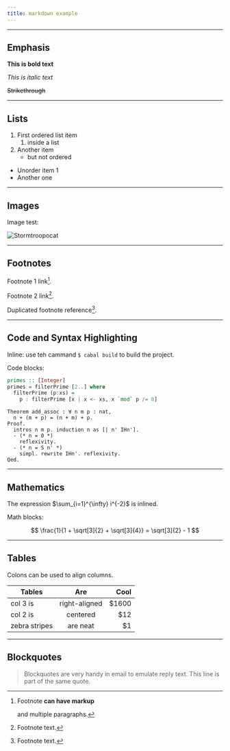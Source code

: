 ```yaml
---
title: markdown example
---
```


------

## Emphasis

**This is bold text**

*This is italic text*

~~Strikethrough~~

------

## Lists

1. First ordered list item
   1. inside a list
2. Another item
   - but not ordered

- Unorder item 1
- Another one

------

## Images

Image test:

![Stormtroopocat](https://octodex.github.com/images/stormtroopocat.jpg "The Stormtroopocat")

------

## Footnotes

Footnote 1 link[^first].

Footnote 2 link[^second].

Duplicated footnote reference[^second].

[^first]: Footnote **can have markup**

    and multiple paragraphs.

[^second]: Footnote text.

------

## Code and Syntax Highlighting

Inline: use teh cammand `$ cabal build` to build the project.

Code blocks:

```haskell
primes :: [Integer]
primes = filterPrime [2..] where
  filterPrime (p:xs) =
    p : filterPrime [x | x <- xs, x `mod` p /= 0]
```

```coq
Theorem add_assoc : ∀ n m p : nat,
  n + (m + p) = (n + m) + p.
Proof.
  intros n m p. induction n as [| n' IHn'].
  - (* n = 0 *)
    reflexivity.
  - (* n = S n' *)
    simpl. rewrite IHn'. reflexivity. 
Qed.
```

------

## Mathematics

The expression $\sum_{i=1}^{\infty} i^{-2}$ is inlined.

Math blocks:

$$
\frac{1}{1 + \sqrt[3]{2} + \sqrt[3]{4}} = \sqrt[3]{2} - 1
$$

------

## Tables

Colons can be used to align columns.

| Tables        |      Are      |  Cool |
| ------------- | :-----------: | ----: |
| col 3 is      | right-aligned | $1600 |
| col 2 is      |   centered    |   $12 |
| zebra stripes |   are neat    |    $1 |

------

## Blockquotes

> Blockquotes are very handy in email to emulate reply text.
> This line is part of the same quote.

